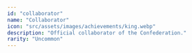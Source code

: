```yaml
---
id: "collaborator"
name: "Collaborator"
icon: "src/assets/images/achievements/king.webp"
description: "Official collaborator of the Confederation."
rarity: "Uncommon"
---
```

